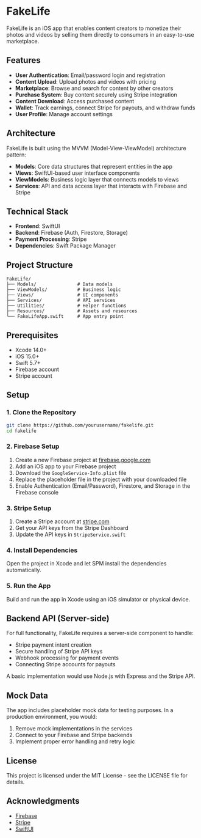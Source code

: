 # FakeLife

FakeLife is an iOS app that enables content creators to monetize their photos and videos by selling them directly to consumers in an easy-to-use marketplace.

## Features

- **User Authentication**: Email/password login and registration
- **Content Upload**: Upload photos and videos with pricing
- **Marketplace**: Browse and search for content by other creators
- **Purchase System**: Buy content securely using Stripe integration
- **Content Download**: Access purchased content
- **Wallet**: Track earnings, connect Stripe for payouts, and withdraw funds
- **User Profile**: Manage account settings

## Architecture

FakeLife is built using the MVVM (Model-View-ViewModel) architecture pattern:

- **Models**: Core data structures that represent entities in the app
- **Views**: SwiftUI-based user interface components
- **ViewModels**: Business logic layer that connects models to views
- **Services**: API and data access layer that interacts with Firebase and Stripe

## Technical Stack

- **Frontend**: SwiftUI
- **Backend**: Firebase (Auth, Firestore, Storage)
- **Payment Processing**: Stripe
- **Dependencies**: Swift Package Manager

## Project Structure

```
FakeLife/
├── Models/               # Data models
├── ViewModels/           # Business logic
├── Views/                # UI components
├── Services/             # API services
├── Utilities/            # Helper functions
├── Resources/            # Assets and resources
└── FakeLifeApp.swift     # App entry point
```

## Prerequisites

- Xcode 14.0+
- iOS 15.0+
- Swift 5.7+
- Firebase account
- Stripe account

## Setup

### 1. Clone the Repository

```bash
git clone https://github.com/yourusername/fakelife.git
cd fakelife
```

### 2. Firebase Setup

1. Create a new Firebase project at [firebase.google.com](https://firebase.google.com)
2. Add an iOS app to your Firebase project
3. Download the `GoogleService-Info.plist` file
4. Replace the placeholder file in the project with your downloaded file
5. Enable Authentication (Email/Password), Firestore, and Storage in the Firebase console

### 3. Stripe Setup

1. Create a Stripe account at [stripe.com](https://stripe.com)
2. Get your API keys from the Stripe Dashboard
3. Update the API keys in `StripeService.swift`

### 4. Install Dependencies

Open the project in Xcode and let SPM install the dependencies automatically.

### 5. Run the App

Build and run the app in Xcode using an iOS simulator or physical device.

## Backend API (Server-side)

For full functionality, FakeLife requires a server-side component to handle:

- Stripe payment intent creation
- Secure handling of Stripe API keys
- Webhook processing for payment events
- Connecting Stripe accounts for payouts

A basic implementation would use Node.js with Express and the Stripe API.

## Mock Data

The app includes placeholder mock data for testing purposes. In a production environment, you would:

1. Remove mock implementations in the services
2. Connect to your Firebase and Stripe backends
3. Implement proper error handling and retry logic

## License

This project is licensed under the MIT License - see the LICENSE file for details.

## Acknowledgments

- [Firebase](https://firebase.google.com)
- [Stripe](https://stripe.com)
- [SwiftUI](https://developer.apple.com/xcode/swiftui/) 